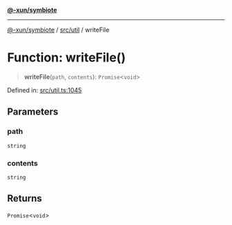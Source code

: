 [**@-xun/symbiote**](../../../README.md)

***

[@-xun/symbiote](../../../README.md) / [src/util](../README.md) / writeFile

# Function: writeFile()

> **writeFile**(`path`, `contents`): `Promise`\<`void`\>

Defined in: [src/util.ts:1045](https://github.com/Xunnamius/symbiote/blob/5ab38d0bb0a593488721fdd41b6c1fcc4618d081/src/util.ts#L1045)

## Parameters

### path

`string`

### contents

`string`

## Returns

`Promise`\<`void`\>
